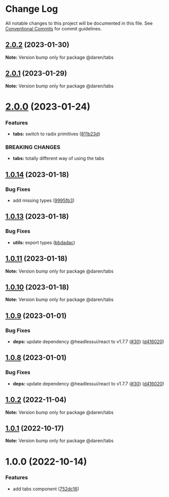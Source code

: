 # Change Log

All notable changes to this project will be documented in this file.
See [Conventional Commits](https://conventionalcommits.org) for commit guidelines.

## [2.0.2](https://github.com/darenmalfait/darenui/compare/@daren/tabs@2.0.1...@daren/tabs@2.0.2) (2023-01-30)

**Note:** Version bump only for package @daren/tabs





## [2.0.1](https://github.com/darenmalfait/darenui/compare/@daren/tabs@2.0.0...@daren/tabs@2.0.1) (2023-01-29)

**Note:** Version bump only for package @daren/tabs





# [2.0.0](https://github.com/darenmalfait/darenui/compare/@daren/tabs@1.0.14...@daren/tabs@2.0.0) (2023-01-24)


### Features

* **tabs:** switch to radix primitives ([811b23d](https://github.com/darenmalfait/darenui/commit/811b23d8549fa477c9ce39cd631cde001748de45))


### BREAKING CHANGES

* **tabs:** totally different way of using the tabs





## [1.0.14](https://github.com/darenmalfait/darenui/compare/@daren/tabs@1.0.13...@daren/tabs@1.0.14) (2023-01-18)


### Bug Fixes

* add missing types ([9995fb3](https://github.com/darenmalfait/darenui/commit/9995fb35e1e6a95a4b33be2ee140ec3fc7486b8d))





## [1.0.13](https://github.com/darenmalfait/darenui/compare/@daren/tabs@1.0.11...@daren/tabs@1.0.13) (2023-01-18)


### Bug Fixes

* **utils:** export types ([bbdadac](https://github.com/darenmalfait/darenui/commit/bbdadace754fa21cae5ed7e7fe4e249ab7143bc6))





## [1.0.11](https://github.com/darenmalfait/darenui/compare/@daren/tabs@1.0.10...@daren/tabs@1.0.11) (2023-01-18)

**Note:** Version bump only for package @daren/tabs





## [1.0.10](https://github.com/darenmalfait/darenui/compare/@daren/tabs@1.0.9...@daren/tabs@1.0.10) (2023-01-18)

**Note:** Version bump only for package @daren/tabs





## [1.0.9](https://github.com/darenmalfait/darenui/compare/@daren/tabs@1.0.7...@daren/tabs@1.0.9) (2023-01-01)

### Bug Fixes

- **deps:** update dependency @headlessui/react to v1.7.7 ([#30](https://github.com/darenmalfait/darenui/issues/30)) ([d416020](https://github.com/darenmalfait/darenui/commit/d416020095c0ce61b8283f1ea651803def526522))

## [1.0.8](https://github.com/darenmalfait/darenui/compare/@daren/tabs@1.0.7...@daren/tabs@1.0.8) (2023-01-01)

### Bug Fixes

- **deps:** update dependency @headlessui/react to v1.7.7 ([#30](https://github.com/darenmalfait/darenui/issues/30)) ([d416020](https://github.com/darenmalfait/darenui/commit/d416020095c0ce61b8283f1ea651803def526522))

## [1.0.2](https://github.com/darenmalfait/darenui/compare/@daren/tabs@1.0.1...@daren/tabs@1.0.2) (2022-11-04)

**Note:** Version bump only for package @daren/tabs

## [1.0.1](https://github.com/darenmalfait/darenui/compare/@daren/tabs@1.0.0...@daren/tabs@1.0.1) (2022-10-17)

**Note:** Version bump only for package @daren/tabs

# 1.0.0 (2022-10-14)

### Features

- add tabs component ([752dc16](https://github.com/darenmalfait/darenui/commit/752dc16448f0abe47af1c4f32459cf2ac741a40c))
